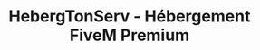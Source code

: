 ---
language: "fr"
translationKey: "fivem"
title: "HebergTonServ - Hébergement FiveM Premium"
description: "Découvrez HebergTonServ, l'hébergeur FiveM n°1 pour vos serveurs RP. Profitez d'un hébergement performant avec AMD Ryzen, SSD NVMe, et protection Anti-DDoS avancée."
metadata:
  title: "HebergTonServ - Hébergement FiveM Premium"
  description: "Découvrez HebergTonServ, l'hébergeur FiveM n°1 pour vos serveurs RP."
hero:
  tagline: "Hébergement FiveM Premium"
  title: "Découvrez l'hébergement FiveM n°1 : HebergTonServ"
  subtitle: "Profitez d'une infrastructure haut de gamme pour vos serveurs RP. Bénéficiez de processeurs AMD Ryzen, stockage SSD NVMe, et d'une protection Anti-DDoS avancée. Testez gratuitement pendant 24 heures !"
  image:
    src: "https://res.cloudinary.com/da68srujg/image/upload/v1742325706/gta5_thwgz4.webp"
    alt: "Hébergeur FiveM - Serveur FiveM RP"
  actions:
    - variant: "primary"
      text: "Commander maintenant"
      href: "#pricing"
    - variant: "secondary"
      text: "En savoir plus"
      href: "#features"
features:
  - title: "Connexion sécurisée SFTP"
    description: "Accédez à vos fichiers en toute sécurité grâce à une connexion SFTP pour gérer votre hébergement FiveM."
    icon: "tabler:lock"
  - title: "Gestionnaire de fichiers pour votre hébergement FiveM"
    description: "Gérez facilement les fichiers de votre serveur avec un gestionnaire de fichiers intuitif et performant."
    icon: "tabler:file"
  - title: "Ajoutez vos amis pour administrer votre serveur FiveM"
    description: "Invitez vos amis ou collaborateurs à gérer et administrer votre serveur FiveM avec des permissions personnalisées."
    icon: "tabler:users"
  - title: "Gestion simplifiée de vos bases de données"
    description: "Administrez vos bases de données avec une interface simple et efficace pour garantir une gestion optimale de votre serveur FiveM."
    icon: "tabler:database"
  - title: "Actions rapides sur votre serveur FiveM"
    description: "Effectuez des actions rapides comme redémarrer, arrêter ou modifier votre serveur en un clic depuis votre panneau d'administration."
    icon: "tabler:bolt"
  - title: "Interface intuitive et moderne"
    description: "Profitez d'une interface moderne et ergonomique pour une expérience utilisateur optimale lors de la gestion de votre serveur FiveM."
    icon: "tabler:layout-dashboard"
pricing:
  - title: "Essai Gratuit"
    subtitle: "Testez gratuitement notre hébergement pendant 24 heures."
    price: "0"
    period: "/ 24h"
    items:
      - description: "AMD Ryzen 9 5950X (2 cœurs)"
        icon: "tabler:check"
      - description: "4 Go RAM DDR4"
        icon: "tabler:check"
      - description: "10 Go SSD NVMe"
        icon: "tabler:check"
      - description: "5 Go de sauvegarde gratuite"
        icon: "tabler:check"
      - description: "Clé Patreon FiveM incluse"
        icon: "tabler:check"
      - description: "txAdmin optimisé"
        icon: "tabler:check"
    callToAction:
      text: "Essayer gratuitement"
      href: "https://hebergtonserv.com/fivem"
  - title: "Starter"
    subtitle: "Idéal pour démarrer votre serveur FiveM RP."
    price: "3.90"
    period: "/ mois"
    items:
      - description: "AMD Ryzen 9 5950X (2 cœurs)"
        icon: "tabler:check"
      - description: "4 Go RAM DDR4"
        icon: "tabler:check"
      - description: "10 Go SSD NVMe"
        icon: "tabler:check"
      - description: "5 Go de sauvegarde gratuite"
        icon: "tabler:check"
      - description: "Clé Patreon FiveM incluse"
        icon: "tabler:check"
      - description: "txAdmin inclus gratuitement"
        icon: "tabler:check"
    callToAction:
      text: "Commander Starter"
      href: "https://hebergtonserv.com/fivem"
  - title: "Pro"
    subtitle: "Pour serveurs FiveM RP en croissance."
    price: "5.90"
    period: "/ mois"
    items:
      - description: "AMD Ryzen 9 5950X (3 cœurs)"
        icon: "tabler:check"
      - description: "8 Go RAM DDR4"
        icon: "tabler:check"
      - description: "15 Go SSD NVMe"
        icon: "tabler:check"
      - description: "5 Go de sauvegarde gratuite"
        icon: "tabler:check"
      - description: "Clé Patreon FiveM incluse"
        icon: "tabler:check"
      - description: "txAdmin inclus gratuitement"
        icon: "tabler:check"
    callToAction:
      text: "Commander Pro"
      href: "https://hebergtonserv.com/fivem"
  - title: "Communautaire"
    subtitle: "Solution puissante pour grandes communautés FiveM RP."
    price: "12.90"
    period: "/ mois"
    items:
      - description: "AMD Ryzen 9 5950X (4 cœurs)"
        icon: "tabler:check"
      - description: "16 Go RAM DDR4"
        icon: "tabler:check"
      - description: "30 Go SSD NVMe"
        icon: "tabler:check"
      - description: "5 Go de sauvegarde gratuite"
        icon: "tabler:check"
      - description: "Clé Patreon FiveM incluse"
        icon: "tabler:check"
      - description: "txAdmin inclus gratuitement"
        icon: "tabler:check"
    callToAction:
      text: "Commander Communautaire"
      href: "https://hebergtonserv.com/fivem"
  - title: "Communautaire Pro"
    subtitle: "Hébergement FiveM ultime pour serveurs RP exigeants."
    price: "24.90"
    period: "/ mois"
    items:
      - description: "AMD Ryzen 9 5950X (5 cœurs)"
        icon: "tabler:check"
      - description: "32 Go RAM DDR4"
        icon: "tabler:check"
      - description: "50 Go SSD NVMe"
        icon: "tabler:check"
      - description: "5 Go de sauvegarde gratuite"
        icon: "tabler:check"
      - description: "Clé Patreon FiveM incluse"
        icon: "tabler:check"
      - description: "txAdmin inclus gratuitement"
        icon: "tabler:check"
    callToAction:
      text: "Commander Communautaire Pro"
      href: "https://hebergtonserv.com/fivem"
  - title: "Infinity"
    subtitle: "Hébergement FiveM sans limites."
    price: "29.90"
    period: "/ mois"
    items:
      - description: "AMD Ryzen 9 5950X (6 cœurs)"
        icon: "tabler:check"
      - description: "64 Go RAM DDR4"
        icon: "tabler:check"
      - description: "100 Go SSD NVMe"
        icon: "tabler:check"
      - description: "10 Go de sauvegarde gratuite"
        icon: "tabler:check"
      - description: "Clé Patreon FiveM incluse"
        icon: "tabler:check"
      - description: "txAdmin inclus gratuitement"
        icon: "tabler:check"
    callToAction:
      text: "Commander Infinity"
      href: "https://hebergtonserv.com/fivem"
faqs:
  - title: "Puis-je mettre à niveau ou rétrograder mon serveur FiveM ?"
    description: "Absolument ! Vous pouvez mettre à niveau ou rétrograder votre serveur FiveM à tout moment et ne payer que la différence, calculée au prorata. Les mises à niveau peuvent être effectuées automatiquement depuis votre espace client. Cela vous permet de toujours avoir les ressources adaptées à vos besoins, sans perte de données ou de configuration."
    icon: "tabler:chevrons-right"
  - title: "Quelles sont les méthodes de paiement acceptées ?"
    description: "Nous acceptons plusieurs méthodes de paiement, y compris les cartes de crédit, virements bancaires, Paysafecard et les crypto-monnaies. Pour plus d'informations, consultez notre section de paiement dans l'espace client. Nous veillons à ce que chaque transaction soit sécurisée pour garantir la protection de vos informations personnelles et financières."
    icon: "tabler:chevrons-right"
  - title: "Quelles sont les mesures de sécurité pour protéger mon serveur FiveM contre les attaques DDoS ?"
    description: "Nous prenons la sécurité de votre serveur FiveM très au sérieux et nous sommes fiers de notre partenariat avec CosmicGuard pour fournir une protection Anti-DDoS de pointe. Cette protection est capable de filtrer et d'atténuer les attaques DDoS, assurant que votre serveur reste en ligne et accessible, même en cas d'attaque. Notre infrastructure est conçue pour détecter et neutraliser les menaces rapidement et efficacement."
    icon: "tabler:chevrons-right"
  - title: "Comment puis-je administrer mon serveur FiveM ?"
    description: "Nous fournissons un accès facile à l'administration de votre serveur FiveM. Vous pouvez utiliser l'interface de gestion intuitive, appelée TxAdmin, qui vous permet d'effectuer des tâches d'administration telles que le redémarrage du serveur, la gestion des joueurs, l'accès à la console, et bien plus encore. TxAdmin est conçu pour être user-friendly, même pour les administrateurs débutants, tout en offrant des fonctionnalités avancées pour les utilisateurs expérimentés."
    icon: "tabler:chevrons-right"
  - title: "Qu'advient-il si je supprime accidentellement tous les fichiers de mon serveur FiveM ?"
    description: "Nous comprenons que des erreurs peuvent se produire. C'est pourquoi nous proposons une sauvegarde gratuite upgradable de 5 Go pour votre serveur FiveM. Si vous supprimez accidentellement vos fichiers, vous pouvez restaurer une sauvegarde précédente à partir de votre tableau de bord de gestion. Nos sauvegardes sont effectuées régulièrement pour garantir que vous pouvez toujours récupérer vos données importantes."
    icon: "tabler:chevrons-right"
  - title: "Comment puis-je migrer facilement depuis un autre hébergeur vers HebergTonServ pour mon serveur FiveM ?"
    description: "La migration vers HebergTonServ est simple et sans tracas. Nous vous offrons un support complet pour vous aider à transférer votre serveur FiveM depuis votre hébergeur actuel. Contactez notre équipe d'assistance et nous vous guiderons tout au long du processus de migration. Nous nous assurons que votre serveur est transféré rapidement et efficacement, sans interruption de service."
    icon: "tabler:chevrons-right"
  - title: "Quel type de support technique est disponible et à quelles heures ?"
    description: "Nous offrons un support technique 24/7 via chat en direct, e-mail et ticket. Notre équipe d'experts est toujours là pour vous aider avec tous vos besoins d'hébergement FiveM. Que vous ayez une question technique ou besoin d'assistance avec votre serveur, nous sommes là pour vous fournir des réponses rapides et efficaces."
    icon: "tabler:chevrons-right"
  - title: "Combien de temps faut-il pour que mon serveur FiveM soit prêt à être utilisé après l'achat ?"
    description: "Après le paiement, la mise en place de votre serveur FiveM prend généralement moins de 30 minutes. Vous recevrez tous les détails pour accéder et administrer votre serveur dans votre espace client. Nous nous efforçons de fournir un service rapide et fiable pour que vous puissiez commencer à utiliser votre serveur sans délai."
    icon: "tabler:chevrons-right"
  - title: "Puis-je ajouter des mods à mon serveur FiveM ?"
    description: "Oui, vous avez la liberté d'ajouter vos propres mods. Vous pouvez le faire en accédant aux fichiers du serveur via un client FTP ou directement via l'interface de gestion TxAdmin. Nous offrons également une documentation complète pour vous aider à installer et configurer vos mods facilement."
    icon: "tabler:chevrons-right"
  - title: "Y a-t-il des limites de ressources sur mon serveur, comme la bande passante ou l'utilisation du CPU ?"
    description: "Nous offrons des plans avec différentes limites de ressources pour s'adapter à vos besoins. Consultez nos forfaits pour plus d'informations sur les limites spécifiques. Nos offres d'hébergement FiveM sont conçues pour fournir des performances optimales, que vous ayez un petit serveur ou une grande communauté de joueurs."
    icon: "tabler:chevrons-right"
  - title: "Quel est le meilleur hébergeur FiveM pour serveur RP ?"
    description: "HebergTonServ est le meilleur hébergeur pour serveur FiveM RP en raison de ses performances, de sa protection anti-DDoS avancée, de son support 24/7, et de ses offres sur mesure adaptées aux serveurs RP de toutes tailles."
    icon: "tabler:chevrons-right"
  - title: "Pourquoi choisir HebergTonServ comme hébergeur FiveM ?"
    description: "HebergTonServ se distingue comme le meilleur hébergeur FiveM grâce à ses serveurs haute performance, sa protection Anti-DDoS avancée, son support technique expert 24/7 et ses offres adaptées à tous les besoins des serveurs RP FiveM."
    icon: "tabler:chevrons-right"
testimonials:
  - testimonial: "Depuis que nous avons migré vers HebergTonServ, la stabilité et la performance de notre serveur FiveM ont atteint un niveau exceptionnel."
    name: "Pierre Dupont"
    job: "Administrateur de serveur RP"
  - testimonial: "HebergTonServ offre une protection Anti-DDoS incroyable. Depuis que nous utilisons leurs services, nos problèmes d'attaques sont de l'histoire ancienne."
    name: "Sophie Martin"
    job: "Fondatrice de communauté FiveM"
  - testimonial: "En tant que développeur, j'apprécie vraiment la flexibilité et la puissance de l'hébergement FiveM proposé par HebergTonServ."
    name: "Emma R."
    job: "Développeuse de scripts FiveM"
  - testimonial: "HebergTonServ est de loin le meilleur hébergeur FiveM. La stabilité et les performances sont inégalées !"
    name: "Thomas B."
    job: "Administrateur de communauté RP"
contact:
  - title: "Email"
    description: "support@hebergtonserv.com"
    icon: "tabler:mail"
  - title: "Téléphone"
    description: "+33 1 23 45 67 89"
    icon: "tabler:headset"
  - title: "Discord"
    description: "Rejoignez notre communauté Discord"
    icon: "tabler:brand-discord"
panelFeatures:
  title: "Découvrez notre panel Fivem exceptionnel"
  features:
    - title: "Connexion sécurisée SFTP"
      description: "Accédez à vos fichiers en toute sécurité grâce à une connexion SFTP pour gérer votre hébergement FiveM."
      image:
        src: "https://res.cloudinary.com/da68srujg/image/upload/v1742325706/gta5_thwgz4.webp"
        alt: "Connexion sécurisée SFTP"
    - title: "Gestionnaire de fichiers pour votre hébergement FiveM"
      description: "Gérez facilement les fichiers de votre serveur avec un gestionnaire de fichiers intuitif et performant."
      image:
        src: "https://res.cloudinary.com/da68srujg/image/upload/v1742325706/gta5_thwgz4.webp"
        alt: "Gestionnaire de fichiers"
    - title: "Ajouter vos amis à utiliser votre serveur FiveM"
      description: "Invitez vos amis ou collaborateurs à gérer et administrer votre serveur FiveM avec des permissions personnalisées."
      image:
        src: "https://res.cloudinary.com/da68srujg/image/upload/v1742325706/gta5_thwgz4.webp"
        alt: "Ajouter vos amis"
    - title: "Gestion simplifiée de vos bases de données sur votre hébergement FiveM"
      description: "Administrez vos bases de données avec une interface simple et efficace pour garantir une gestion optimale de votre serveur FiveM."
      image:
        src: "https://res.cloudinary.com/da68srujg/image/upload/v1742325706/gta5_thwgz4.webp"
        alt: "Gestion simplifiée des bases de données"
---